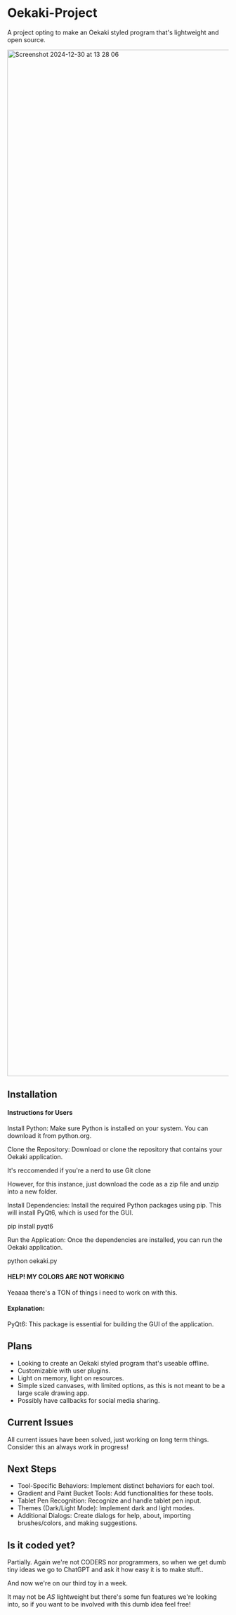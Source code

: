 # Oekaki-Project
A project opting to make an Oekaki styled program that's lightweight and open source. 

<img width="2338" alt="Screenshot 2024-12-30 at 13 28 06" src="https://github.com/user-attachments/assets/ff9114ba-2cfa-4fe3-88a2-39eed1f809f2" />


## Installation

#### Instructions for Users

Install Python: Make sure Python is installed on your system. You can download it from python.org.

Clone the Repository: Download or clone the repository that contains your Oekaki application.

It's reccomended if you're a nerd to use Git clone 

However, for this instance, just download the code as a zip file and unzip into a new folder.

Install Dependencies: Install the required Python packages using pip. This will install PyQt6, which is used for the GUI.

pip install pyqt6

Run the Application: Once the dependencies are installed, you can run the Oekaki application.

python oekaki.py

#### HELP! MY COLORS ARE NOT WORKING

Yeaaaa there's a TON of things i need to work on with this.

#### Explanation:

PyQt6: This package is essential for building the GUI of the application.


## Plans

- Looking to create an Oekaki styled program that's useable offline.
- Customizable with user plugins.
- Light on memory, light on resources.
- Simple sized canvases, with limited options, as this is not meant to be a large scale drawing app.
- Possibly have callbacks for social media sharing.

## Current Issues
All current issues have been solved, just working on long term things. Consider this an always work in progress!

## Next Steps

- Tool-Specific Behaviors: Implement distinct behaviors for each tool.
- Gradient and Paint Bucket Tools: Add functionalities for these tools.
- Tablet Pen Recognition: Recognize and handle tablet pen input.
- Themes (Dark/Light Mode): Implement dark and light modes.
- Additional Dialogs: Create dialogs for help, about, importing brushes/colors, and making suggestions.


## Is it coded yet?

Partially. Again we're not CODERS nor programmers, so when we get dumb tiny ideas we go to ChatGPT and ask it how easy it is to make stuff..

And now we're on our third toy in a week.

It may not be *AS* lightweight but there's some fun features we're looking into, so if you want to be involved with this dumb idea feel free!
